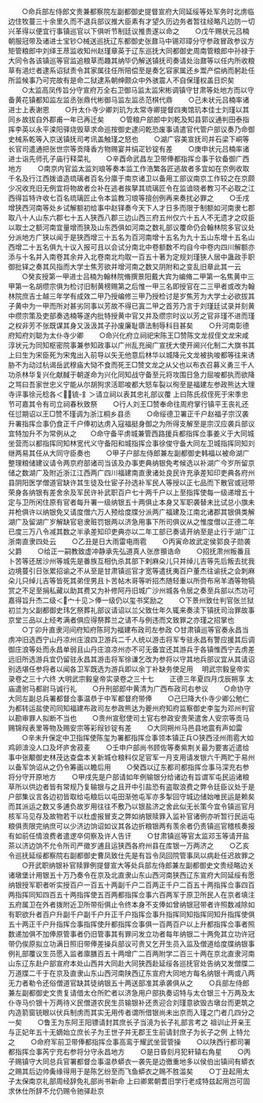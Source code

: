 <!-- { "loadSidebar": true } -->
　　○命兵部左侍郎文贵兼都察院左副都御史提督宣府大同延绥等处军务时北虏临边住牧蔓三十余里久而不退兵部议推大臣素有才望久历边务者暂往经略凡边防一切兴革得以便宜行事镇巡官以下俱听节制廷议推贵遂以命之
　　○戊午赐状元吕楠朝服冠带及诸进士宝钞○械送巡抚辽东都御史张鼐马中锡邓璋分守参政冒政参议方矩管粮郎中刘绎王荩监收知州赵瑾章英于辽东巡抚大同都御史周南管粮郎中孙禄于大同令各该镇巡等官监追粮草而趣其纳毕仍解送镇抚司奏请处治鼐等以任内所收粮草有浥烂者逮系诏狱责令其家属往任所陪偿至是奏乞容家属还乡鬻产偿纳而躬赴任所监候事乃可完故有是命二狱逮系朝绅颇众中外骇震人不自保瑾权盖日炽矣
　　○太监高凤传旨分守宣府万全右卫御马监太监宋彬调镇守甘肃等处地方而以守备黄花镇都知监左监丞张鼎代彬御马监左监丞范棋代鼎
　　○己未状元吕楠率诸进士上表谢恩
　　○升太仆寺少卿刘玑为太常寺卿提督四夷馆玑本佳士刘瑾以其同乡故拔自外郡甫一年已再迁矣
　　○管粮户部郎中刘乾及知县郭议通判田泰指挥李英以永平滦阳驿烧毁草求命巡按御史逮问乾恐废事请遣官代管户部议奏乃命御史械系乾等入京送镇抚司考讯盖触瑾之怒也
　　○湖广容美宣抚司并石梁下峒等长官司遣通把张世宗等贡降香方物赐宴并绢疋钞锭有差
　　○庚申状元吕楠率诸进士诣先师孔子庙行释菜礼
　　○辛酉命武昌左卫带俸都指挥佥事于钦备御广西地方
　　○南京内官监太监刘琅等奏本监工作浩繁各匠逃故者多宜如在京例收取千名及行江西拨谙造琉璃者百名分廪于南京诸卫以备用工部议南京工作较之在京颇少况收充旧无例宜将物故者佥补在逃者挨拏其琉璃匠令在监谙晓者教习不必取之江西得旨特许收七百名琉璃匠止令本监教习琅等擅创例再来奏扰必罪之
　　○壬戌增狭西河南等处乡试解额初给事中赵铎奏今天下人才日多而限于制额如河南隶七郡取八十人山东六郡七十五人狭西八郡三边山西三府五州仅六十五人不无遗才之叹臣以取士之额河南宜量增而狭及山东西俱如河南之数礼部议覆命仍会翰林院多官议处分派地方广狭以闻于是狭西增三十五名为百河南增十五名为九十五山东增十五名山西增二十五名俱九十议入报可且以会试分南北中卷额数不均自今中卷内四川解额亦添与十名并入南卷其余并入北卷南北均取一百五十著为定规刘瑾狭人居中蛊政手职御批铎之奏其风指而大学士焦芳欲并增河南之数又阴附和之变乱旧章此其一云
　　○癸亥授第一甲进士吕楠为翰林院脩撰景阳戴大宾为编脩二甲第一名焦黄中三甲第一名胡缵宗俱为检讨旧制黄榜赐第之后惟一甲三名即授官在二三甲者或改为翰林院庶吉士越三年学有成效二甲乃授编修三甲乃授检讨是岁焦芳为大学士必欲拔其子黄中为一甲而所对甚劣同事以芳故不得已寘二甲之首芳乃言于刘瑾廷试录并刻黄中缵宗策及吏部奏选楠等遂内批特授黄中官又并及缵宗时议以芳之官非瑾不进而瑾之权非芳不张既谋其身又汲汲其子孙废廉耻隳法制辱科目甚矣
　　○升河南彰德府知府刘聪为太仆寺少卿
　　○命兴化府立祠祀宋陈王□赞陈文龙叔侄文龙宋咸淳状元为同知枢密院事兼参知政事以广州乱充闽广宣抚大使开阃兴化制二大旗书其上曰生为宋臣死为宋鬼出入前导以矢无他意后林华以城降元文龙被执唆都等往来诱胁不为动过杭谒岳武穆庙大恸不食而死王□赞文龙之从父也以布衣召募义勇三千人功杀林华复兴化献馘于朝遂命为兴化同知战守备至元将攻围日急力屈唆都执而欲降之骂曰吾家世忠义宁能从尔胡狗求活耶唆都大怒车裂以徇至是福建左参政熊达大理寺评事徐元稔各＜锍-釒＞请立祠以表其忠礼部议覆  上曰陈氏叔侄死于宋季忠节可嘉其令有司立祠春秋致祭
　　○行人刘王□赞奉命往周府掌行镇平王丧礼还任愆期诏以王□赞不瑾调为浙江桐乡县丞
　　○命绥德卫署正千户赵福子宗汉袭升署指挥佥事仍食正千户俸初达虏入寇福挺身御之为所得支解至是宗汉应袭兵部议宜特加升不为常例从之　　○命守备平虏城兼管西路援兵都指挥佥事姜义于大同城坐营而以都指挥同知林宽代义守备阳和城指挥佥事徐俊守备大同左卫城指挥同知刘继两易其任从大同守臣奏也
　　○甲子户部左侍郎兼左副都御史韩福以被命湖广整理粮储建议请令两京府部诸司当该及办事吏典纳银免考候选以补湖广今岁所留京储之数湖广及附近浙江江西两广四川福建南直隶诸处良民许充承差知印吏典各府州县阴阳医学僧道官缺许其生徒及仕宦子孙选补军民人等授以正七品而下散官或冠带荣身各纳银有差舍余及军民许补武职百户七十两千户以上至指挥使每一级递增五十定与卫所闲住原有官者每升署一级纳银五十两俱止本身又军职袭替未比试总小旗未并枪俱许以纳银免又请度僧六万人预给度牒分派两广福建及江南北诸郡其银俱类解湖广及留湖广岁解缺官皂隶赃罚银两以济急用事下所司俱议从之惟度僧以正德二年已度三万八令减其数之半承差知印吏典亦以二年工部已奏请开纳至是止行于湖广江浙南直隶四处云
　　○乙丑是日大雨雷电雨雹
　　○丙寅命故武定侯郭良子勋袭父爵
　　○给正一嗣教致虚冲静承先弘道真人张彦頨诰命
　　○招抚肃州叛番且卜苦等还居沙州等城先是番族互相仇杀其部下剌麻朵儿只并绰儿吉等先后叛去扰我边境蔓引日张累招谕之不从至是甘肃镇巡官才宽等遣抚夷百户董杰往谕抚之会刺麻朵儿只绰儿吉等皆死其弟侄男且卜苦帖木哥等听招杰随轻重以所赍布帛羊酒等物犒赏之不足至捐私藏以助其费又为补修阿丹旧城广沙州城各令居之奏至兵部以杰功可嘉得旨升杰二级＜宀十见＞俸一级仍以玺书奖励之
　　○下景州致仕判官张兰狱初兰为父副都御史玮乞祭葬礼部议请诏以兰父致仕年久辄来奏渎下镇抚司治罪故事京堂三品以上经考满者俱应得祭葬兰之请不与例违而文致罪之亦瑾之招掌也
　　○丁卯升直隶河间府知府陈珂为福建布政司左参政
○甘肃镇巡等官奏永昌当虏冲旧选西宁山丹凉州庄浪四卫游兵二千人统以游击将军专驻永昌有警应援其后调御庄浪等处而永昌单弱且山丹庄浪凉州亦不可无备宜还其游兵于各镇惟西宁去虏差远旧所选游兵宜仍留驻永昌其游击将军徐谦乞改为参将以守其地兵部议宜从其请诏别选堪任参将者以闻各卫军既选为游兵即以余丁补缺务使足用　
明武宗毅皇帝实录卷之三十六终
大明武宗毅皇帝实录卷之三十七
　　正德三年夏四月戊辰朔享  太庙遣驸马都尉马诚行礼
　　○升刑部郎中黄清为广西布政司右参议
　　○命协守大同左副总兵署都督佥事温恭于中军都督府带俸
　　○己巳降大仆寺少卿公勉仁为都转运盐使司同知福建布政司左参政熊达为夔州府知府监察御史李玺为邓州判官以勘审罪人拟断不当也
　　○贵州宣慰使司土官右参政安贵荣遣舍人安宗等贡马赐锦叚表里等物及赐安宗等彩叚钞锭有差
　　○大同朔州马邑县地震有声如雷
　　○辛未升保定中卫指挥使陈玺为署都指挥佥事领本镇正兵○狭西泾州雨雹大如鸡卵渰没人口及坏庐舍菽麦
　　○壬申户部尚书顾佐等奏紫荆关最为要害近遣给事中张颙御史林茂达查盘本关新城仓粮料仅足官军一月支用请发银六千两贮于易州以备军饷诏从之仍令筹画以瞻后用
　　○癸酉以辽东都司都指挥佥事马深充右参将分守开原地方
　　○甲戌先是户部请如年例输银分给诸边有旨谓军屯民运诸粮草所以供边者皆有常规乃复输银与之且开中引盐恐有盗取浪费之弊令廷臣议处于是户部集议言各边初皆取给屯粮后以屯田渐弛屯军亦多掣回守城边储始唯民运是赖矣而其派运之数又多逋负故岁用往往不敷乃以银盐济之舍此似无长策今宜令镇巡官月核军马见存及故物若干以杜虚报冒支之弊如纳银赎罪入监补官诸例亦听暂行民运屯粮俱责限完纳庶可以少济边饷诏如议其各边折粮银两有羡余者仍责镇巡官稽核奏报有如前任情浪费者遣逻卒伺察及许人告讦
　　○甘肃镇巡等官太监邓玉等请开盐茶以济边饷不允令所司严徵岁逋且运狭西各府州县在库银一万两济之
　　○乙亥令巡抚延绥都察院右副都御史曹凤致仕先是有旨令凤回院管事凤以病赴任迟故罪之
　　○开武职纳银补官赎罪例提督宣大等处兵部左侍郎兼左副都御史文贵经略边关诸墩堡计用银五十万乃奏令在京及北直隶山东山西河南狭西辽东宣府大同延绥有愿纳银授军职者听实授百户一百五十两副千户二百两正千户二百五十两指挥佥事四百两指挥同知四百五十两指挥使五百两都指挥佥事六百两军于原卫所民人在京者填注五府属卫在外者拨附近卫所带衔俱止令终本身不支俸如曾纳银冠带者许照数减除如有职欲升者百户升副千户副千户升正千户指挥佥事升指挥同知指挥同知升指挥使俱五十两正千户升指挥佥事指挥使升都指挥佥事俱一百两百户以上升都指挥佥事者照数递加俱不加俸原管事者仍旧管事其有罪问发立功者每年纳银二十两免其立功许冠带仍俟原拟立功满日照旧带俸差操兵部议可贵又乞开生员入监及僧道给度牒纳银事例礼部覆议生员愿入监者廪膳百五十两增广二百两附学二百三十两在京北直隶河南山东辽东赴户部宣府本处山西并大同赴大同狭西赴延绥各巡抚官处告纳又发僧牒二万道牒二千于在京及直隶山东山西河南陕西辽东宣府大同地方每名纳银十两或八两无力者勒令还俗僧道官缺其徒纳银五十两送部准其承袭俱从之
　　○兵部左侍郎兼左副都御史文贵复请借太仓所贮者以济急用户部执奏诏特与太仓银三十万两及太仆寺马价银十万两待义民僧道农民生员输银补还贵迎合刘瑾意欲毁古墩台而更筑之内造箭窗铳眼以伏兵制虏而其实无用传者谓所借银尚未出京而入瑾之门者几四分之一矣
　　○鲁王为东阿王阳镖请封其庶长子当滰为长子礼部言考之  祖训止开亲王与正妃年五十无嫡始立庶长子为王世子并无郡王生前请封庶子为长子之例  上特允之
　　○命府军前卫带俸都指挥佥事高鸾于耀武坐营管操
　　○以陕西行都司署都指挥佥事芮宁充右参将分守永昌地方
　　○是日昏刻月犯轩辕右角星
　　○丙子赐镇守大同总兵官署都督佥事温恭蟒衣一袭先是边徼重地多以侯伯出镇间有蟒衣之赐其后边帅夤缘得用于是陈乞纷至而飞鱼蟒衣之赐不胜滥矣
　　○丁丑起用太子太保南京礼部周经辞免礼部尚书新命  上曰卿累朝耆旧学行老成特兹起用岂可固求休仕所辞不允仍赐令驰驿赴京
